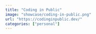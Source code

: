 ```yaml
---
title: "Coding in Public"
image: "showcase/coding-in-public.png"
url: "https://codinginpublic.dev/"
categories: ["personal"]
---
```

